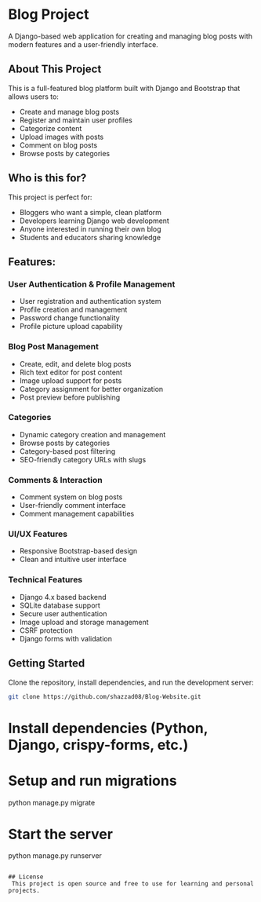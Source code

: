 # Blog Project

A Django-based web application for creating and managing blog posts with modern features and a user-friendly interface.

## About This Project
This is a full-featured blog platform built with Django and Bootstrap that allows users to:
- Create and manage blog posts
- Register and maintain user profiles
- Categorize content
- Upload images with posts
- Comment on blog posts
- Browse posts by categories

## Who is this for?
This project is perfect for:
- Bloggers who want a simple, clean platform
- Developers learning Django web development
- Anyone interested in running their own blog
- Students and educators sharing knowledge

## Features: 

### User Authentication & Profile Management
- User registration and authentication system
- Profile creation and management
- Password change functionality
- Profile picture upload capability

### Blog Post Management
- Create, edit, and delete blog posts
- Rich text editor for post content
- Image upload support for posts
- Category assignment for better organization
- Post preview before publishing

### Categories
- Dynamic category creation and management
- Browse posts by categories
- Category-based post filtering
- SEO-friendly category URLs with slugs

### Comments & Interaction
- Comment system on blog posts
- User-friendly comment interface
- Comment management capabilities

### UI/UX Features
- Responsive Bootstrap-based design
- Clean and intuitive user interface

### Technical Features
- Django 4.x based backend
- SQLite database support
- Secure user authentication
- Image upload and storage management
- CSRF protection
- Django forms with validation

## Getting Started
Clone the repository, install dependencies, and run the development server:

```bash
git clone https://github.com/shazzad08/Blog-Website.git
```

# Install dependencies (Python, Django, crispy-forms, etc.)
# Setup and run migrations
python manage.py migrate

# Start the server
python manage.py runserver
```

## License
 This project is open source and free to use for learning and personal projects.
